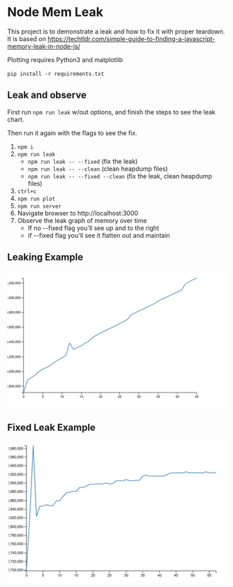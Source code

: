 # Node Mem Leak

This project is to demonstrate a leak and how to fix it with proper teardown.
It is based on https://techtldr.com/simple-guide-to-finding-a-javascript-memory-leak-in-node-js/

Plotting requires Python3 and matplotlib

`pip install -r requirements.txt`

## Leak and observe

First run `npm run leak` w/out options, and finish the steps to see the leak chart.

Then run it again with the flags to see the fix.

1. `npm i`
2. `npm run leak`
   - `npm run leak -- --fixed` (fix the leak)
   - `npm run leak -- --clean` (clean heapdump files)
   - `npm run leak -- --fixed --clean` (fix the leak, clean heapdump files)
3. `ctrl+c`
4. `npm run plot`
5. `npm run server`
6. Navigate browser to http://localhost:3000
7. Observe the leak graph of memory over time
   - If no --fixed flag you'll see up and to the right
   - if --fixed flag you'll see it flatten out and maintain

## Leaking Example

![Memory Leak](public/leak.PNG "Memory Leak")

## Fixed Leak Example

![Fixed Memory Leak](public/leak-fixed.PNG "Fixed Memory Leak")
